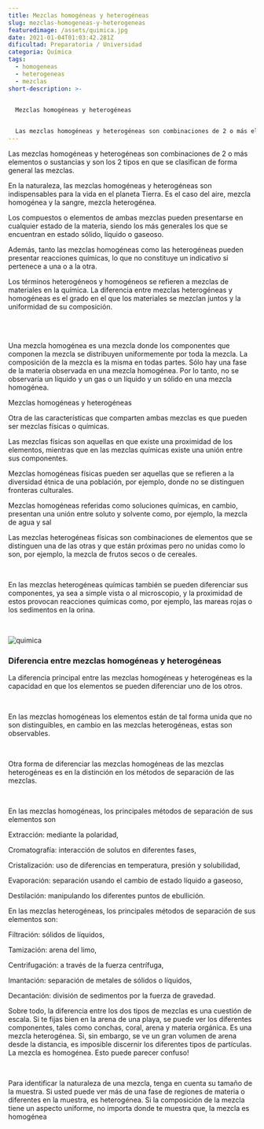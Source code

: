 ```yaml
---
title: Mezclas homogéneas y heterogéneas
slug: mezclas-homogeneas-y-heterogeneas
featuredimage: /assets/quimica.jpg
date: 2021-01-04T01:03:42.281Z
dificultad: Preparatoria / Universidad
categoria: Química
tags:
  - homogeneas
  - heterogeneas
  - mezclas
short-description: >-
  

  Mezclas homogéneas y heterogéneas


  Las mezclas homogéneas y heterogéneas son combinaciones de 2 o más elementos o sustancias y son los 2 tipos en que se clasifican de forma general las mezclas.
---
```

Las mezclas homogéneas y heterogéneas son combinaciones de 2 o más elementos o sustancias y son los 2 tipos en que se clasifican de forma general las mezclas.

En la naturaleza, las mezclas homogéneas y heterogéneas son indispensables para la vida en el planeta Tierra. Es el caso del aire, mezcla homogénea y la sangre, mezcla heterogénea.

Los compuestos o elementos de ambas mezclas pueden presentarse en cualquier estado de la materia, siendo los más generales los que se encuentran en estado sólido, líquido o gaseoso.

Además, tanto las mezclas homogéneas como las heterogéneas pueden presentar reacciones químicas, lo que no constituye un indicativo si pertenece a una o a la otra.

Los términos heterogéneos y homogéneos se refieren a mezclas de materiales en la química. La diferencia entre mezclas heterogéneas y homogéneas es el grado en el que los materiales se mezclan juntos y la uniformidad de su composición.

</br></br>

Una mezcla homogénea es una mezcla donde los componentes que componen la mezcla se distribuyen uniformemente por toda la mezcla. La composición de la mezcla es la misma en todas partes. Sólo hay una fase de la materia observada en una mezcla homogénea. Por lo tanto, no se observaría un líquido y un gas o un líquido y un sólido en una mezcla homogénea.

Mezclas homogéneas y heterogéneas

Otra de las características que comparten ambas mezclas es que pueden ser mezclas físicas o químicas.

Las mezclas físicas son aquellas en que existe una proximidad de los elementos, mientras que en las mezclas químicas existe una unión entre sus componentes.

Mezclas homogéneas físicas pueden ser aquellas que se refieren a la diversidad étnica de una población, por ejemplo, donde no se distinguen fronteras culturales.

Mezclas homogéneas referidas como soluciones químicas, en cambio, presentan una unión entre soluto y solvente como, por ejemplo, la mezcla de agua y sal

Las mezclas heterogéneas físicas son combinaciones de elementos que se distinguen una de las otras y que están próximas pero no unidas como lo son, por ejemplo, la mezcla de frutos secos o de cereales.

</br>

En las mezclas heterogéneas químicas también se pueden diferenciar sus componentes, ya sea a simple vista o al microscopio, y la proximidad de estos provocan reacciones químicas como, por ejemplo, las mareas rojas o los sedimentos en la orina.

</br>

![quimica ](/assets/quimica.jpg "mezclas")

### Diferencia entre mezclas homogéneas y heterogéneas

La diferencia principal entre las mezclas homogéneas y heterogéneas es la capacidad en que los elementos se pueden diferenciar uno de los otros.

</br>

En las mezclas homogéneas los elementos están de tal forma unida que no son distinguibles, en cambio en las mezclas heterogéneas, estas son observables.

</br>

Otra forma de diferenciar las mezclas homogéneas de las mezclas heterogéneas es en la distinción en los métodos de separación de las mezclas.

</br>

En las mezclas homogéneas, los principales métodos de separación de sus elementos son

Extracción: mediante la polaridad,

Cromatografía: interacción de solutos en diferentes fases,

Cristalización: uso de diferencias en temperatura, presión y solubilidad,

Evaporación: separación usando el cambio de estado líquido a gaseoso,

Destilación: manipulando los diferentes puntos de ebullición.

En las mezclas heterogéneas, los principales métodos de separación de sus elementos son:

Filtración: sólidos de líquidos,

Tamización: arena del limo,

Centrifugación: a través de la fuerza centrífuga,

Imantación: separación de metales de sólidos o líquidos,

Decantación: división de sedimentos por la fuerza de gravedad.

Sobre todo, la diferencia entre los dos tipos de mezclas es una cuestión de escala. Si te fijas bien en la arena de una playa, se puede ver los diferentes componentes, tales como conchas, coral, arena y materia orgánica. Es una mezcla heterogénea. Si, sin embargo, se ve un gran volumen de arena desde la distancia, es imposible discernir los diferentes tipos de partículas. La mezcla es homogénea. Esto puede parecer confuso!

</br>

Para identificar la naturaleza de una mezcla, tenga en cuenta su tamaño de la muestra. Si usted puede ver más de una fase de regiones de materia o diferentes en la muestra, es heterogénea. Si la composición de la mezcla tiene un aspecto uniforme, no importa donde te muestra que, la mezcla es homogénea